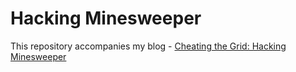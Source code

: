 # Hacking Minesweeper
This repository accompanies my blog - [Cheating the Grid: Hacking Minesweeper](https://blog.iampachinko.site/posts/cheating-the-grid-hacking-minesweeper/)
